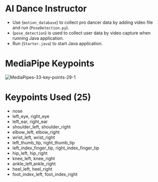 # AI Dance Instructor

- Use (`motion_database`) to collect pro dancer data by adding video file and run (`PoseDetection.py`).
- (`pose_detection`) is used to collect user data by video capture when running Java application.
- Run (`Starter.java`) to start Java application.

# MediaPipe Keypoints
![MediaPipes-33-key-points-29-1](https://github.com/user-attachments/assets/a61fac5e-3127-4d5b-ad49-0227656b3ee6)

# Keypoints Used (25)
- nose
- left_eye, right_eye
- left_ear, right_ear
- shoulder_left, shoulder_right
- elbow_left, elbow_right
- wrist_left, wrist_right
- left_thumb_tip, right_thumb_tip
- left_index_finger_tip, right_index_finger_tip
- hip_left, hip_right
- knee_left, knee_right
- ankle_left,ankle_right
- heel_left, heel_right
- foot_index_left, foot_index_right
